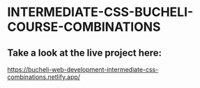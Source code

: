 # INTERMEDIATE-CSS-BUCHELI-COURSE-COMBINATIONS

## Take a look at the live project here:
https://bucheli-web-development-intermediate-css-combinations.netlify.app/
